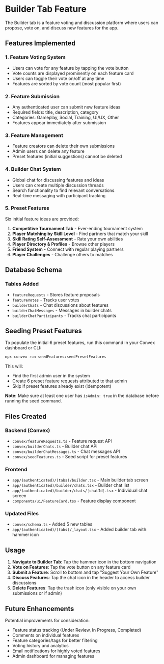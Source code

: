 # Builder Tab Feature

The Builder tab is a feature voting and discussion platform where users can propose, vote on, and discuss new features for the app.

## Features Implemented

### 1. Feature Voting System
- Users can vote for any feature by tapping the vote button
- Vote counts are displayed prominently on each feature card
- Users can toggle their vote on/off at any time
- Features are sorted by vote count (most popular first)

### 2. Feature Submission
- Any authenticated user can submit new feature ideas
- Required fields: title, description, category
- Categories: Gameplay, Social, Training, UI/UX, Other
- Features appear immediately after submission

### 3. Feature Management
- Feature creators can delete their own submissions
- Admin users can delete any feature
- Preset features (initial suggestions) cannot be deleted

### 4. Builder Chat System
- Global chat for discussing features and ideas
- Users can create multiple discussion threads
- Search functionality to find relevant conversations
- Real-time messaging with participant tracking

### 5. Preset Features
Six initial feature ideas are provided:
1. **Competitive Tournament Tab** - Ever-ending tournament system
2. **Player Matching by Skill Level** - Find partners that match your skill
3. **Skill Rating Self-Assessment** - Rate your own abilities
4. **Player Directory & Profiles** - Browse other players
5. **Friend System** - Connect with regular playing partners
6. **Player Challenges** - Challenge others to matches

## Database Schema

### Tables Added
- `featureRequests` - Stores feature proposals
- `featureVotes` - Tracks user votes
- `builderChats` - Chat discussions about features
- `builderChatMessages` - Messages in builder chats
- `builderChatParticipants` - Tracks chat participants

## Seeding Preset Features

To populate the initial 6 preset features, run this command in your Convex dashboard or CLI:

```bash
npx convex run seedFeatures:seedPresetFeatures
```

This will:
- Find the first admin user in the system
- Create 6 preset feature requests attributed to that admin
- Skip if preset features already exist (idempotent)

**Note:** Make sure at least one user has `isAdmin: true` in the database before running the seed command.

## Files Created

### Backend (Convex)
- `convex/featureRequests.ts` - Feature request API
- `convex/builderChats.ts` - Builder chat API
- `convex/builderChatMessages.ts` - Chat messages API
- `convex/seedFeatures.ts` - Seed script for preset features

### Frontend
- `app/(authenticated)/(tabs)/builder.tsx` - Main builder tab screen
- `app/(authenticated)/builder/chats.tsx` - Builder chat list
- `app/(authenticated)/builder/chats/[chatId].tsx` - Individual chat screen
- `components/ui/FeatureCard.tsx` - Feature display component

### Updated Files
- `convex/schema.ts` - Added 5 new tables
- `app/(authenticated)/(tabs)/_layout.tsx` - Added builder tab with hammer icon

## Usage

1. **Navigate to Builder Tab**: Tap the hammer icon in the bottom navigation
2. **Vote on Features**: Tap the vote button on any feature card
3. **Submit a Feature**: Scroll to bottom and tap "Suggest Your Own Feature"
4. **Discuss Features**: Tap the chat icon in the header to access builder discussions
5. **Delete Features**: Tap the trash icon (only visible on your own submissions or if admin)

## Future Enhancements

Potential improvements for consideration:
- Feature status tracking (Under Review, In Progress, Completed)
- Comments on individual features
- Feature categories/tags for better filtering
- Voting history and analytics
- Email notifications for highly voted features
- Admin dashboard for managing features

